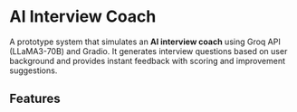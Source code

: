 # AI Interview Coach
A prototype system that simulates an **AI interview coach** using Groq API (LLaMA3-70B) and Gradio.
It generates interview questions based on user background and provides instant feedback with scoring and improvement suggestions.

## Features

